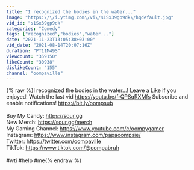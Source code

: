 ```yaml
---
title: "I recognized the bodies in the water..."
image: "https:\/\/i.ytimg.com\/vi\/s1Sx39gp9dk\/hqdefault.jpg"
vid_id: "s1Sx39gp9dk"
categories: "Comedy"
tags: ["recognized","bodies","water..."]
date: "2021-11-23T13:05:38+03:00"
vid_date: "2021-08-14T20:07:16Z"
duration: "PT11M49S"
viewcount: "359150"
likeCount: "30938"
dislikeCount: "155"
channel: "oompaville"
---
```

{% raw %}I recognized the bodies in the water...! Leave a Like if you enjoyed! Watch the last vid <a rel="nofollow" target="blank" href="https://youtu.be/frQPSqRXMfs">https://youtu.be/frQPSqRXMfs</a> Subscribe and enable notifications! <a rel="nofollow" target="blank" href="https://bit.ly/oompsub">https://bit.ly/oompsub</a><br /><br />Buy My Candy: <a rel="nofollow" target="blank" href="https://sour.gg">https://sour.gg</a><br />New Merch: <a rel="nofollow" target="blank" href="https://sour.gg/merch">https://sour.gg/merch</a><br />My Gaming Channel: <a rel="nofollow" target="blank" href="https://www.youtube.com/c/oompygamer">https://www.youtube.com/c/oompygamer</a><br />Instagram: <a rel="nofollow" target="blank" href="https://www.instagram.com/papaoompsie/">https://www.instagram.com/papaoompsie/</a><br />Twitter: <a rel="nofollow" target="blank" href="https://twitter.com/oompaville">https://twitter.com/oompaville</a><br />TikTok: <a rel="nofollow" target="blank" href="https://www.tiktok.com/@oompabruh">https://www.tiktok.com/@oompabruh</a><br /><br />#wti #help #me{% endraw %}
